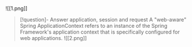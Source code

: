 ![[1.png]]
> [!question]- Answer
> application, session and request
> A "web-aware" Spring ApplicationContext refers to an instance of the Spring Framework's application context that is specifically configured for web applications.
> ![[2.png]]